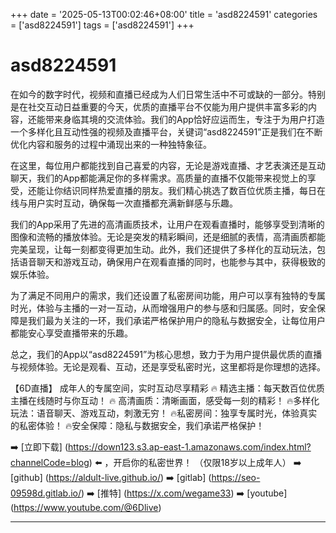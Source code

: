 +++
date = '2025-05-13T00:02:46+08:00'
title = 'asd8224591'
categories = ['asd8224591']
tags = ['asd8224591']
+++

# asd8224591

在如今的数字时代，视频和直播已经成为人们日常生活中不可或缺的一部分。特别是在社交互动日益重要的今天，优质的直播平台不仅能为用户提供丰富多彩的内容，还能带来身临其境的交流体验。我们的App恰好应运而生，专注于为用户打造一个多样化且互动性强的视频及直播平台，关键词“asd8224591”正是我们在不断优化内容和服务的过程中涌现出来的一种独特象征。

在这里，每位用户都能找到自己喜爱的内容，无论是游戏直播、才艺表演还是互动聊天，我们的App都能满足你的多样需求。高质量的直播不仅能带来视觉上的享受，还能让你结识同样热爱直播的朋友。我们精心挑选了数百位优质主播，每日在线与用户实时互动，确保每一次直播都充满新鲜感与乐趣。

我们的App采用了先进的高清画质技术，让用户在观看直播时，能够享受到清晰的图像和流畅的播放体验。无论是突发的精彩瞬间，还是细腻的表情，高清画质都能完美呈现，让每一刻都变得更加生动。此外，我们还提供了多样化的互动玩法，包括语音聊天和游戏互动，确保用户在观看直播的同时，也能参与其中，获得极致的娱乐体验。

为了满足不同用户的需求，我们还设置了私密房间功能，用户可以享有独特的专属时光，体验与主播的一对一互动，从而增强用户的参与感和归属感。同时，安全保障是我们最为关注的一环，我们承诺严格保护用户的隐私与数据安全，让每位用户都能安心享受直播带来的乐趣。

总之，我们的App以“asd8224591”为核心思想，致力于为用户提供最优质的直播与视频体验。无论是观看、互动，还是享受私密时光，这里都将是你理想的选择。

【6D直播】
成年人的专属空间，实时互动尽享精彩
🔥 精选主播：每天数百位优质主播在线随时与你互动！
🔥 高清画质：清晰画面，感受每一刻的精彩！
🔥多样化玩法：语音聊天、游戏互动，刺激无穷！
🔥私密房间：独享专属时光，体验真实的私密体验！
🔥安全保障：隐私与数据安全，我们承诺严格保护！

➡️ [立即下载] (https://down123.s3.ap-east-1.amazonaws.com/index.html?channelCode=blog) ⬅️ ，开启你的私密世界！
（仅限18岁以上成年人）
➡️ [github] (https://aldult-live.github.io/)
➡️ [gitlab] (https://seo-09598d.gitlab.io/)
➡️ [推特] (https://x.com/wegame33)
➡️ [youtube] (https://www.youtube.com/@6Dlive)

---

